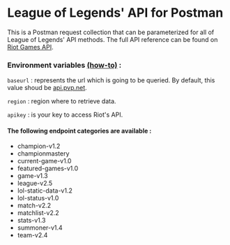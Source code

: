 # League of Legends' API for Postman

This is a Postman request collection that can be parameterized for all of League of Legends' API methods. The full API reference can be found on [Riot Games API](https://developer.riotgames.com/api/methods).

### Environment variables [(how-to)](https://www.getpostman.com/docs/environments) :


`baseurl` : represents the url which is going to be queried.
            By default, this value shoud be [api.pvp.net]().

`region` : region where to retrieve data.

`apikey` : is your key to access Riot's API.


#### The following endpoint categories are available :
* champion-v1.2
* championmastery
* current-game-v1.0
* featured-games-v1.0
* game-v1.3
* league-v2.5
* lol-static-data-v1.2
* lol-status-v1.0
* match-v2.2
* matchlist-v2.2
* stats-v1.3
* summoner-v1.4
* team-v2.4
